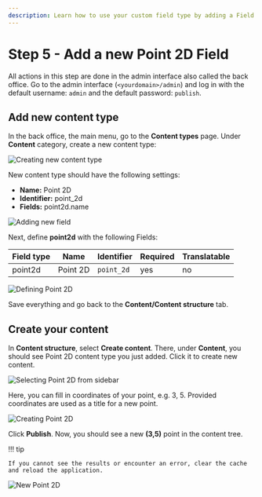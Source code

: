 ```yaml
---
description: Learn how to use your custom field type by adding a Field to a content type and creating an instance.
---
```


# Step 5 - Add a new Point 2D Field

All actions in this step are done in the admin interface also called the back office.
Go to the admin interface (`<yourdomain>/admin`) and log in with the default username: `admin` and the default password: `publish`. 

## Add new content type

In the back office, the main menu, go to the **Content types** page.
Under **Content** category, create a new content type:

![Creating new content type](create_new_content_type.png)

New content type should have the following settings:

- **Name:** Point 2D
- **Identifier:** point_2d
- **Fields:** point2d.name

![Adding new field](point2d_field_definition.png)

Next, define **point2d** with the following Fields:

|Field type|Name|Identifier|Required|Translatable|
|----------|----|----------|--------|------------|
| point2d  |Point 2D|`point_2d` | yes | no|

![Defining Point 2D](new_field_definition.png)

Save everything and go back to the **Content/Content structure** tab.

## Create your content

In **Content structure**, select **Create content**. There, under **Content**, you should see Point 2D content type you just added. Click it to create new content.

![Selecting Point 2D from sidebar](menu_point2d.png)

Here, you can fill in coordinates of your point, e.g. 3, 5. Provided coordinates are used as a title for a new point.

![Creating Point 2D](creating_new_point2d.png)

Click **Publish**. Now, you should see a new **(3,5)** point in the content tree.

!!! tip

    If you cannot see the results or encounter an error, clear the cache and reload the application.

![New Point 2D](new_point2d.png)
